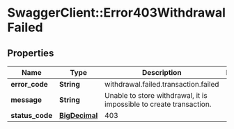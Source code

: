 # SwaggerClient::Error403WithdrawalFailed

## Properties
Name | Type | Description | Notes
------------ | ------------- | ------------- | -------------
**error_code** | **String** | withdrawal.failed.transaction.failed | 
**message** | **String** | Unable to store withdrawal, it is impossible to create transaction. | 
**status_code** | [**BigDecimal**](BigDecimal.md) | 403 | 


